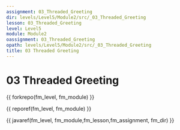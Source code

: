 ```yaml
---
assignment: 03_Threaded_Greeting
dir: levels/Level5/Module2/src/_03_Threaded_Greeting
lesson: 03_Threaded_Greeting
level: Level5
module: Module2
oassignment: 03_Threaded_Greeting
opath: levels/Level5/Module2/src/_03_Threaded_Greeting
title: 03 Threaded Greeting
---
```

# 03 Threaded Greeting

{{ forkrepo(fm_level, fm_module) }}

{{ reporef(fm_level, fm_module) }}




{{ javaref(fm_level, fm_module,fm_lesson,fm_assignment, fm_dir) }}

